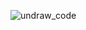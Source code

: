 ![undraw_code](https://user-images.githubusercontent.com/82118914/215302458-b508cfee-b870-4f85-a8ae-37df81e65ba9.svg)
